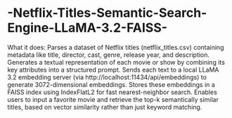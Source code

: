 # -Netflix-Titles-Semantic-Search-Engine-LLaMA-3.2-FAISS-
What it does:
Parses a dataset of Netflix titles (netflix_titles.csv) containing metadata like title, director, cast, genre, release year, and description.
Generates a textual representation of each movie or show by combining its key attributes into a structured prompt.
Sends each text to a local LLaMA 3.2 embedding server (via http://localhost:11434/api/embeddings) to generate 3072-dimensional embeddings.
Stores these embeddings in a FAISS index using IndexFlatL2 for fast nearest-neighbor search.
Enables users to input a favorite movie and retrieve the top-k semantically similar titles, based on vector similarity rather than just keyword matching.
